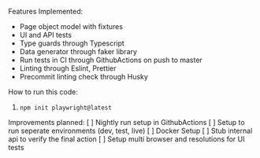 Features Implemented:
* Page object model with fixtures
* UI and API tests
* Type guards through Typescript
* Data generator through faker library
* Run tests in CI through GithubActions on push to master
* Linting through Eslint, Prettier 
* Precommit linting check through Husky  

How to run this code:
1. `npm init playwright@latest`

Improvements planned:
[ ] Nightly run setup in GithubActions
[ ] Setup to run seperate environments (dev, test, live)
[ ] Docker Setup
[ ] Stub internal api to verify the final action 
[ ] Setup multi browser and resolutions for UI tests

